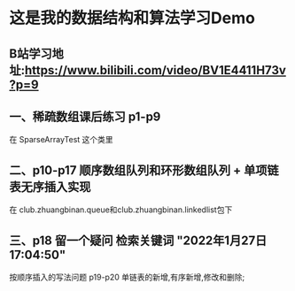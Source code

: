 # 这是我的数据结构和算法学习Demo
## B站学习地址:https://www.bilibili.com/video/BV1E4411H73v?p=9
## 一、稀疏数组课后练习 p1-p9
   在 SparseArrayTest 这个类里
## 二、p10-p17 顺序数组队列和环形数组队列 + 单项链表无序插入实现
   在 club.zhuangbinan.queue和club.zhuangbinan.linkedlist包下
## 三、p18 留一个疑问 检索关键词 "2022年1月27日17:04:50"
   按顺序插入的写法问题
       p19-p20 单链表的新增,有序新增,修改和删除;

